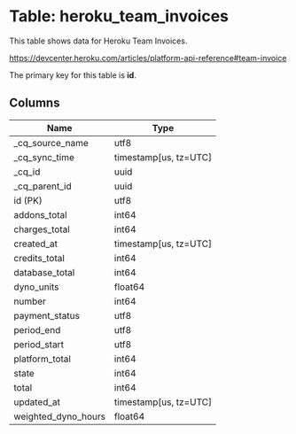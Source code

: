 # Table: heroku_team_invoices

This table shows data for Heroku Team Invoices.

https://devcenter.heroku.com/articles/platform-api-reference#team-invoice

The primary key for this table is **id**.

## Columns

| Name          | Type          |
| ------------- | ------------- |
|_cq_source_name|utf8|
|_cq_sync_time|timestamp[us, tz=UTC]|
|_cq_id|uuid|
|_cq_parent_id|uuid|
|id (PK)|utf8|
|addons_total|int64|
|charges_total|int64|
|created_at|timestamp[us, tz=UTC]|
|credits_total|int64|
|database_total|int64|
|dyno_units|float64|
|number|int64|
|payment_status|utf8|
|period_end|utf8|
|period_start|utf8|
|platform_total|int64|
|state|int64|
|total|int64|
|updated_at|timestamp[us, tz=UTC]|
|weighted_dyno_hours|float64|